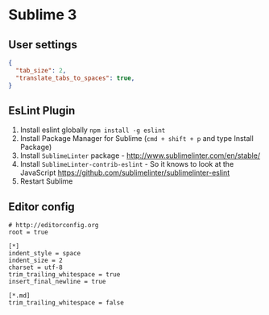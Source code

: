 # Sublime 3

## User settings
```json
{
  "tab_size": 2,
  "translate_tabs_to_spaces": true,
}
```

## EsLint Plugin
1. Install eslint globally `npm install -g eslint`
2. Install Package Manager for Sublime (`cmd + shift + p` and type Install Package)
3. Install `SublimeLinter` package - http://www.sublimelinter.com/en/stable/
4. Install `SublimeLinter-contrib-eslint` - So it knows to look at the JavaScript https://github.com/sublimelinter/sublimelinter-eslint
5. Restart Sublime

## Editor config
```
# http://editorconfig.org
root = true

[*]
indent_style = space
indent_size = 2
charset = utf-8
trim_trailing_whitespace = true
insert_final_newline = true

[*.md]
trim_trailing_whitespace = false
```
